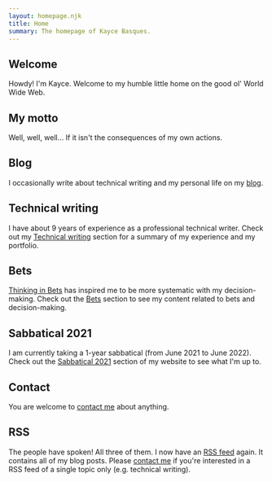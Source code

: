 ```yaml
---
layout: homepage.njk
title: Home
summary: The homepage of Kayce Basques.
---
```


<section class="homepage--section">
  <h2>Welcome</h2>
  <p>
    Howdy! I'm Kayce. Welcome to my humble little home
    on the good ol' World Wide Web.
  </p>
</section>
<section class="homepage--section">
  <h2>My motto</h2>
  <p>
    Well, well, well… If it isn't the consequences of
    my own actions.
  </p>
</section>
<section class="homepage--section">
  <h2>Blog</h2>
  <p>
    I occasionally write about technical writing and my personal
    life on my <a href="/blog/">blog</a>.
  </p>
</section>
<section class="homepage--section">
  <h2>Technical writing</h2>
  <p>
    I have about 9 years of experience as a professional
    technical writer. Check out my
    <a href="/technical-writing/">Technical writing</a>
    section for a summary of my experience and my portfolio.
  </p>
</section>
<section class="homepage--section">
  <h2>Bets</h2>
  <p>
    <a href="https://www.annieduke.com/books/">Thinking in Bets</a>
    has inspired me to be more systematic with my decision-making.
    Check out the <a href="/bets">Bets</a> section to see my content
    related to bets and decision-making.
  </p>
</section>
<section class="homepage--section">
  <h2>Sabbatical 2021</h2>
  <p>
    I am currently taking a 1-year sabbatical (from June 2021 to June 2022).
    Check out the <a href="/sabbatical/">Sabbatical 2021</a> section
    of my website to see what I'm up to.
  </p>
</section>
<section class="homepage--section">
  <h2>Contact</h2>
  <p>
    You are welcome to <a href="/contact/">contact me</a>
    about anything.
  </p>
</section>
<section class="homepage--section">
  <h2>RSS</h2>
  <p>
    The people have spoken! All three of them. I now have
    an <a href="/feed.xml">RSS feed</a> again. It contains
    all of my blog posts. Please <a href="/contact/">contact me</a>
    if you're interested in a RSS feed of a single topic only (e.g.
    technical writing).
  </p>
</section>
